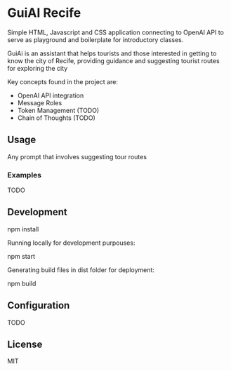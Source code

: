 # GuiAI Recife

Simple HTML, Javascript and CSS application connecting to OpenAI API to serve as playground and boilerplate for introductory classes.

GuiAi is an assistant that helps tourists and those interested in getting to know the city of Recife, providing guidance and suggesting tourist routes for exploring the city

Key concepts found in the project are:

-  OpenAI API integration
- Message Roles
- Token Management (TODO)
- Chain of Thoughts (TODO)

## Usage

Any prompt that involves suggesting tour routes

### Examples

TODO

## Development

npm install

Running locally for development purpouses:

npm start

Generating build files in dist folder for deployment:

npm build


## Configuration

TODO

## License

MIT
